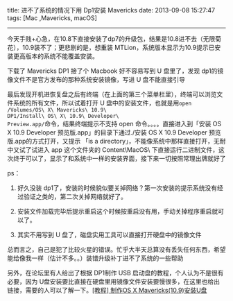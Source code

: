 title: 进不了系统的情况下用 Dp1安装 Mavericks
date: 2013-09-08 15:27:47
tags: [Mac ,Mavericks, macOS]

---
今天手贱+心急，在10.8下直接安装了dp7的升级包，结果是10.8进不去（无限菊花），10.9装不了；更悲剧的是，想重装 MTLion，系统版本显示为10.9提示已安装更高版本的系统不能覆盖安装。
<!-- more -->

下载了 Mavericks DP1 接了个 Macbook 好不容易写到 U 盘里了，发现 dp1的镜像文件不是官方发布的那种系统安装镜像，写进 U 盘不能直接引导  

最后发现开机进恢复盘之后有终端（在上面的第三个菜单栏里），终端可以浏览文件系统的所有文件，所以试着打开 U 盘中的安装文件，也就是用<code>open /Volumes/OS\ X\ Mavericks\ 10.9\ DP1/Install\ OS\ X\ 10.9\ Developer\ Preview.app/</code>命令，结果终端提示不支持 open 命令。。。。直接进入到「安装 OS X 10.9 Developer 预览版.app」的目录下通过./安装 OS X 10.9 Developer 预览版.app的方式打开，又提示 「is a directory」，不能像系统中那样直接打开，无耐中又试了试进入 app 这个文件夹的 Content\MacOS\ 下直接运行二进制文件，这次终于可以了，显示了和系统中一样的安装界面，接下来一切按照常理出牌就好了

ps：

1. 好久没装 dp1了，安装的时候貌似要关掉网络？第一次安装的提示系统没有经过验证之类的，第二次关掉网络就好了。

2. 安装文件加载完毕后提示重启这个时候按重启没有用，手动关掉程序重启就可以了。

3. 其实不用写到 U 盘了，磁盘实用工具可以直接打开硬盘中的镜像文件

总而言之，自己是犯了比较火星的错误。忙乎大半天总算没有丢失任何东西，希望能给像我一样（估计不多。。）装错升级补丁进不了系统的一些帮助

另外，在论坛里有人给出了根据 DP1制作 USB 启动盘的教程，个人认为不是很有必要，因为 U盘安装要比直接在硬盘里用镜像文件安装要慢很多，在这里也给出链接，需要的人可以了解一下。[[教程] 制作OS X Mavericks(10.9)安装U盘](http://mac.pcbeta.com/thread-140130-1-2.html)